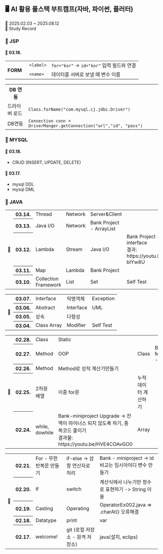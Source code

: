 ##  🖥 AI 활용 풀스택 부트캠프(자바, 파이썬, 플러터) 
📅 2025.02.03 ~ 2025.08.12  
📝 Study Record 

### 🎯  JSP
#### 📆 03.18.
<table>
  <tr>
    <th rowspan="3">FORM</th>
  </tr>
  <tr>
    <td> <code> &lt;label&gt</label></code></td>
    <td> <code>for="kor"</code> → <code>id="kor"</code> 입력 필드와 연결 </td>
  </tr>
  <tr>
    <td><code> &lt;name&gt; </code></td>
    <td> 데이터를 서버로 보낼 때 변수 이름</td>
  </tr>
</table>
<table>
   <tr>
      <th>DB 연동</th>
   </tr>
   <tr>
      <td>드라이버 로드</td>
      <td><code>Class.forName("com.mysql.cj.jdbc.Driver")</code></td>
   </tr>
   <tr>
      <td>DB연동</td>
      <td><code>Connection conn = DriverManger.getConnection("url","id", "pass")</code></td>
   </tr>
</table>


### 🎯  MYSQL
#### 📆 03.18.
- CRUD (INSERT, UPDATE, DELETE)
#### 📆 03.17.
- mysql DDL
- mysql DML


### 🎯 JAVA
<table>
   <tr>
      <th rowspan="6">📆</th>
   </tr>
   <tr>
      <th> 03.14. </th>
      <td>Thread</td>
      <td>Network</td>
      <td>Server&Client</td>
      <td></td>
   </tr>
   <tr>
      <th> 03.13. </th>
      <td>Java I/O</td>
      <td>Network</td>
      <td>Bank Project - ArrayList</td>
      <td></td>
   </tr>
   <tr>
      <th> 03.12. </th>
      <td>Lambda</td>
      <td>Stream</td>
      <td> Java I/O</td>
      <td>Bank Project - interface <br>
   결과: https://youtu.be/zPJs-blYw8U</td>
   </tr>
   <tr>
      <th> 03.11.</th>
      <td>Map</td>
      <td>Lambda</td>
      <td> Bank Project </td>
      <td></td>
   </tr>
   <tr>
      <th> 03.10. </th>
      <td> Collection Framework </td>
      <td> List </td>
      <td> Set </td>
      <td>  Self Test </td>
   </tr>
</table>   
<table>
   <tr>
      <th rowspan="5">📆</th>
   </tr>
   <tr>
      <th> 03.07.</th>
      <td>Interface</td>
      <td>익명객체</td>
      <td>Exception</td>
   </tr>
   <tr>
   <th>03.06.</th>
    <td>Abstract</td>
    <td>Interface</td>
    <td>UML</td>
   </tr>
   <tr>
      <th> 03.05. </th>
      <td>상속</td>
      <td>다형성</td>
      <td></td>
   </tr>
   <tr>
      <th>03.04.</th>
      <td>Class Array</td>
      <td>Modifier</td>
      <td>Self Test</td>
   </tr>
</table>
<table>
   <tr>
      <th rowspan="6">📆</th>
   </tr>
    <tr>
      <th>02.28.</th>
      <td>Class</td>
      <td>Static</td>
      <td></td>
      <td></td>
   </tr>
   <tr>
      <th>02.27.</th>
      <td>Method</td>
      <td>OOP</td>
      <td>Class</td>
      <td>Bank MiniProject - version3</td>
   </tr>
     <tr>
      <th>02.26.</th>
      <td>Method</td>
      <td>Method로 성적 계산기만들기</td>
      <td></td>
      <td></td>
   </tr>
    <tr>
      <th>02.25.</th>
      <td>2차원 배열</td>
      <td>이중 for문</td>
      <td>누적 데이터 계산하기</td>
      <td></td>
   </tr>
   <tr>
      <th>02.24.</th>
      <td>while, dowhile</td>
      <td> Bank-miniproject Upgrade -> 잔액이 마이너스 되지 않도록 하기, 중복코드 줄이기<br></bt>결과물: https://youtu.be/HVE4COAvGO0</td>
      <td>Array</td>
      <td></td>
   </tr>
</table>   
<table>
   <tr>
      <th rowspan="6">📆</th>
   </tr>
   <tr>
      <th>02.21.</th>
      <td>For - 무한 반복문 만들기</td>
      <td>if-else -> 삼항 연산자로 처리</td>
      <td>Bank - miniproject -> id 비교는 임시아이디 변수 만들기</td>
   </tr>
   <tr>
      <th>02.20. </th>
      <td>If</td>
      <td>switch</td>
      <td>계산식에서 나누기만 정수로 표현하기 -> String 이용</td>
   </tr>
   <tr>
   <th>02.19. </th>
    <td>Casting</td>
    <td>Operating</td>
    <td>OperatorEx002.java => .charAt() 오류해결</td>
   </tr>
   <tr>
      <th>02.18. </th>
      <td>Datatype</td>
      <td>print</td>
      <td>var</td>
   </tr>
   <tr>
      <th>02.17. </th>
      <td>welcome!</td>
      <td>git (로컬 저장소 - 원격 저장소)</td>
      <td>java(설치, eclips)</td>
   </tr>
</table>
